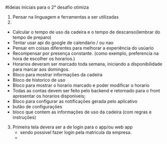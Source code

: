 #Ideias iniciais para o 2° desafio otimiza

1. Pensar na linguagem e ferramentas a ser utilizadas
2. 
  
  * Calcular o tempo de uso da cadeira e o tempo de descanso(lembrar do tempo de preparo)
  * Tentar usar api do google de calendario / ou nao 
  * Pensar em coisas diferentes para melhorar a experiência do usúario
  * Recompensar por presença constante. (como exemplo, preferencia na hora de escolher os horarios.)
  * Horarios deveram ser marcado toda semana, iniciando a disponibilidade para marcar aos domingos.
  * Bloco para mostrar informações da cadeira
  * Bloco de historico de uso
  * Bloco para mostrar o horario marcado e poder modificar o horario
  * Todas as contas devem ser feito pelo backend e retornado para o front apresentar os horarios disponiveis;
  * Bloco para configurar as notificações gerada pelo aplicativo
  * butão de configurações
  * bloco que contem as informações de uso da cadeira (com regras e instruções)
3. Primeira tela devera ser a de login para o app/ou web app
   * sendo possivel fazer login pela matricula da empresa.
   * 
   
  
         
